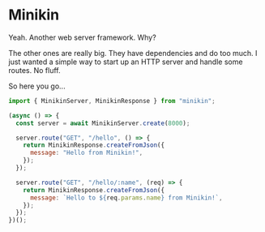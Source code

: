 # Minikin

Yeah. Another web server framework. Why?

The other ones are really big. They have dependencies and do too much. I just wanted a simple way to start up an HTTP server and handle some routes. No fluff.

So here you go...

```javascript
import { MinikinServer, MinikinResponse } from "minikin";

(async () => {
  const server = await MinikinServer.create(8000);

  server.route("GET", "/hello", () => {
    return MinikinResponse.createFromJson({
      message: "Hello from Minikin!",
    });
  });

  server.route("GET", "/hello/:name", (req) => {
    return MinikinResponse.createFromJson({
      message: `Hello to ${req.params.name} from Minikin!`,
    });
  });
})();
```
